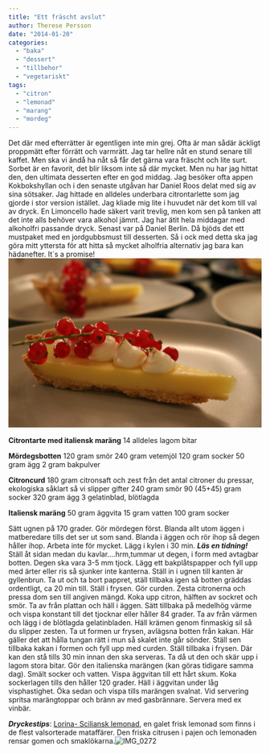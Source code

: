 ```yaml
---
title: "Ett fräscht avslut"
author: Therese Persson
date: "2014-01-20"
categories: 
  - "baka"
  - "dessert"
  - "tillbehor"
  - "vegetariskt"
tags: 
  - "citron"
  - "lemonad"
  - "marang"
  - "mordeg"
---
```


Det där med efterrätter är egentligen inte min grej. Ofta är man sådär äckligt proppmätt efter förrätt och varmrätt. Jag tar hellre nåt en stund senare till kaffet. Men ska vi ändå ha nåt så får det gärna vara fräscht och lite surt. Sorbet är en favorit, det blir liksom inte så där mycket. Men nu har jag hittat den, den ultimata desserten efter en god middag. Jag besöker ofta appen Kokbokshyllan och i den senaste utgåvan har Daniel Roos delat med sig av sina sötsaker. Jag hittade en alldeles underbara citrontarlette som jag gjorde i stor version istället. Jag kliade mig lite i huvudet när det kom till val av dryck. En Limoncello hade säkert varit trevlig, men kom sen på tanken att det inte alls behöver vara alkohol jämnt. Jag har ätit hela middagar med alkoholfri passande dryck. Senast var på Daniel Berlin. Då bjöds det ett mustpaket med en jordgubbsmust till desserten. Så i ock med detta ska jag göra mitt yttersta för att hitta så mycket alholfria alternativ jag bara kan hädanefter. It´s a promise! ![IMG_0257](/static/img/IMG_0257-1024x682.jpg)

**Citrontarte med italiensk maräng** 14 alldeles lagom bitar

**Mördegsbotten** 120 gram smör 240 gram vetemjöl 120 gram socker 50 gram ägg 2 gram bakpulver

**Citroncurd** 180 gram citronsaft och zest från det antal citroner du pressar, ekologiska såklart så vi slipper gifter 240 gram smör 90 (45+45) gram socker 320 gram ägg 3 gelatinblad, blötlagda

**Italiensk maräng** 50 gram äggvita 15 gram vatten 100 gram socker

Sätt ugnen på 170 grader. Gör mördegen först. Blanda allt utom äggen i matberedare tills det ser ut som sand. Blanda i äggen och rör ihop så degen håller ihop. Arbeta inte för mycket. Lägg i kylen i 30 min. **_Läs en tidning!_** Ställ åt sidan medan du kavlar....hrm,tummar ut degen, i form med avtagbar botten. Degen ska vara 3-5 mm tjock. Lägg ett bakplåtspapper och fyll upp med ärter eller ris så sjunker inte kanterna. Ställ in i ugnen till kanten är gyllenbrun. Ta ut och ta bort pappret, ställ tillbaka igen så botten gräddas ordentligt, ca 20 min till. Ställ i frysen. Gör curden. Zesta citronerna och pressa dom sen till angiven mängd. Koka upp citron, hälften av sockret och smör. Ta av från plattan och häll i äggen. Sätt tillbaka på medelhög värme och vispa konstant till det tjocknar eller håller 84 grader. Ta av från värmen och lägg i de blötlagda gelatinbladen. Häll krämen genom finmaskig sil så du slipper zesten. Ta ut formen ur frysen, avlägsna botten från kakan. Här gäller det att hålla tungan rätt i mun så skalet inte går sönder. Ställ sen tillbaka kakan i formen och fyll upp med curden. Ställ tillbaka i frysen. Där kan den stå tills 30 min innan den ska serveras. Ta då ut den och skär upp i lagom stora bitar. Gör den italienska marängen (kan göras tidigare samma dag). Smält socker och vatten. Vispa äggvitan till ett hårt skum. Koka sockerlagen tills den håller 120 grader. Häll i äggvitan under låg visphastighet. Öka sedan och vispa tills marängen svalnat. Vid servering spritsa marängtoppar och bränn av med gasbrännare. Servera med ex vinbär.

**_Dryckestips_**: [Lorina- Sciliansk lemonad](https://www.lorina.com/jp/fla/home_us.html), en galet frisk lemonad som finns i de flest valsorterade mataffärer. Den friska citrusen i pajen och lemonaden rensar gomen och smaklökarna.![IMG_0272](/static/img/IMG_0272-1024x682.jpg)

